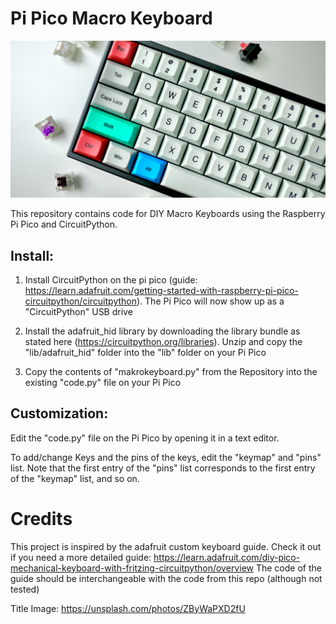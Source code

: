 # Pi Pico Macro Keyboard
![Keyboard](media/jay-zhang-ZByWaPXD2fU-unsplash.png)

This repository contains code for DIY Macro Keyboards using the Raspberry Pi Pico and CircuitPython.
## Install:
1. Install CircuitPython on the pi pico (guide: https://learn.adafruit.com/getting-started-with-raspberry-pi-pico-circuitpython/circuitpython).
The Pi Pico will now show up as a "CircuitPython" USB drive


2. Install the adafruit_hid library by downloading the library bundle as stated here (https://circuitpython.org/libraries). Unzip and copy the "lib/adafruit_hid" folder into the "lib" folder on your Pi Pico


3. Copy the contents of "makrokeyboard.py" from the Repository into the existing "code.py" file on your Pi Pico

## Customization:
Edit the "code.py" file on the Pi Pico by opening it in a text editor.

To add/change Keys and the pins of the keys, edit the "keymap" and "pins" list.
Note that the first entry of the "pins" list corresponds to the first entry of the "keymap" list, and so on.

# Credits
This project is inspired by the adafruit custom keyboard guide.
Check it out if you need a more detailed guide:
https://learn.adafruit.com/diy-pico-mechanical-keyboard-with-fritzing-circuitpython/overview
The code of the guide should be interchangeable with the code from this repo (although not tested)

Title Image:
https://unsplash.com/photos/ZByWaPXD2fU
